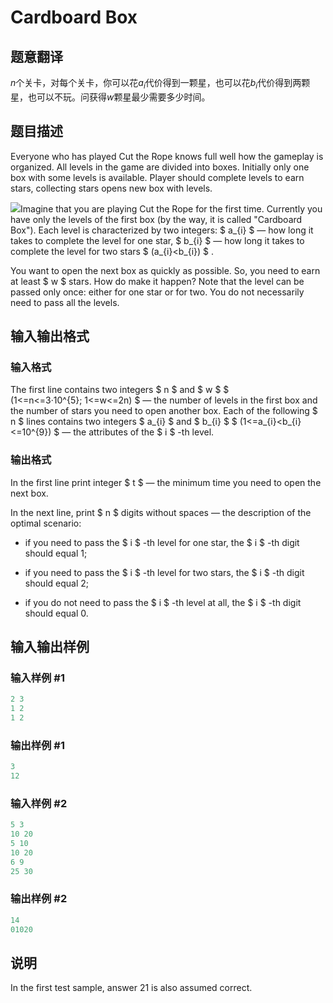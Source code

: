# Cardboard Box

## 题意翻译

$n$个关卡，对每个关卡，你可以花$a_i$代价得到一颗星，也可以花$b_i$代价得到两颗星，也可以不玩。问获得$w$颗星最少需要多少时间。

## 题目描述

Everyone who has played Cut the Rope knows full well how the gameplay is organized. All levels in the game are divided into boxes. Initially only one box with some levels is available. Player should complete levels to earn stars, collecting stars opens new box with levels.

![](https://cdn.luogu.com.cn/upload/vjudge_pic/CF436E/17b1896a1f51431c95d9715d9bee7717c44e7cec.png)Imagine that you are playing Cut the Rope for the first time. Currently you have only the levels of the first box (by the way, it is called "Cardboard Box"). Each level is characterized by two integers: $ a_{i} $ — how long it takes to complete the level for one star, $ b_{i} $ — how long it takes to complete the level for two stars $ (a_{i}&lt;b_{i}) $ .

You want to open the next box as quickly as possible. So, you need to earn at least $ w $ stars. How do make it happen? Note that the level can be passed only once: either for one star or for two. You do not necessarily need to pass all the levels.

## 输入输出格式

### 输入格式

The first line contains two integers $ n $ and $ w $ $ (1<=n<=3·10^{5}; 1<=w<=2n) $ — the number of levels in the first box and the number of stars you need to open another box. Each of the following $ n $ lines contains two integers $ a_{i} $ and $ b_{i} $ $ (1<=a_{i}&lt;b_{i}<=10^{9}) $ — the attributes of the $ i $ -th level.

### 输出格式

In the first line print integer $ t $ — the minimum time you need to open the next box.

In the next line, print $ n $ digits without spaces — the description of the optimal scenario:

- if you need to pass the $ i $ -th level for one star, the $ i $ -th digit should equal 1;

- if you need to pass the $ i $ -th level for two stars, the $ i $ -th digit should equal 2;

- if you do not need to pass the $ i $ -th level at all, the $ i $ -th digit should equal 0.

## 输入输出样例

### 输入样例 #1

```cpp
2 3
1 2
1 2

```
### 输出样例 #1

```cpp
3
12

```
### 输入样例 #2

```cpp
5 3
10 20
5 10
10 20
6 9
25 30

```
### 输出样例 #2

```cpp
14
01020

```
## 说明

In the first test sample, answer 21 is also assumed correct.

